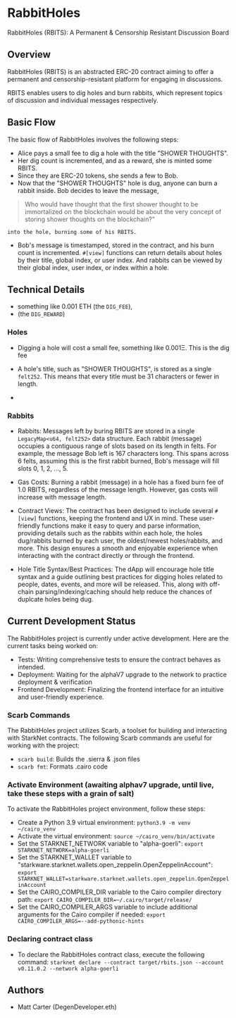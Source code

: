 # RabbitHoles

RabbitHoles (RBITS): A Permanent & Censorship Resistant Discussion Board

## Overview

RabbitHoles (RBITS) is an abstracted ERC-20 contract aiming to offer a permanent and censorship-resistant platform for engaging in discussions.

RBITS enables users to dig holes and burn rabbits, which represent topics of discussion and individual messages respectively.

## Basic Flow

The basic flow of RabbitHoles involves the following steps:

- Alice pays a small fee to dig a hole with the title "SHOWER THOUGHTS".
- Her dig count is incremented, and as a reward, she is minted some RBITS.
- Since they are ERC-20 tokens, she sends a few to Bob.
- Now that the "SHOWER THOUGHTS" hole is dug, anyone can burn a rabbit inside.
  Bob decides to leave the message,

> Who would have thought that the first shower thought to be immortalized on the blockchain would be about the very concept of storing shower thoughts on the blockchain?"

    into the hole, burning some of his RBITS.

- Bob's message is timestamped, stored in the contract, and his burn count is incremented.
  `#[view]` functions can return details about holes by their title, global index, or user index.
  And rabbits can be viewed by their global index, user index, or index within a hole.

## Technical Details

- something like 0.001 ETH (the `DIG_FEE`),
- (the `DIG_REWARD`)

### Holes

- Digging a hole will cost a small fee, something like 0.001Ξ. This is the dig fee

- A hole's title, such as "SHOWER THOUGHTS", is stored as a single `felt252`. This means that every title must be 31 characters or fewer in length.

-

### Rabbits

- Rabbits: Messages left by buring RBITS are stored in a single `LegacyMap<u64, felt252>` data structure. Each rabbit (message) occupies a contiguous range of slots based on its length in felts. For example, the message Bob left is 167 characters long. This spans across 6 felts, assuming this is the first rabbit burned, Bob's message will fill slots 0, 1, 2, ..., 5.

- Gas Costs: Burning a rabbit (message) in a hole has a fixed burn fee of 1.0 RBITS, regardless of the message length. However, gas costs will increase with message length.
- Contract Views: The contract has been designed to include several `#[view]` functions, keeping the frontend and UX in mind. These user-friendly functions make it easy to query and parse information, providing details such as the rabbits within each hole, the holes dug/rabbits burned by each user, the oldest/newest holes/rabbits, and more. This design ensures a smooth and enjoyable experience when interacting with the contract directly or through the frontend.
- Hole Title Syntax/Best Practices: The dApp will encourage hole title syntax and a guide outlining best practices for digging holes related to people, dates, events, and more will be released. This, along with off-chain parsing/indexing/caching should help reduce the chances of duplcate holes being dug.

## Current Development Status

The RabbitHoles project is currently under active development. Here are the current tasks being worked on:

- Tests: Writing comprehensive tests to ensure the contract behaves as intended.
- Deployment: Waiting for the alphaV7 upgrade to the network to practice deployment & verification
- Frontend Development: Finalizing the frontend interface for an intuitive and user-friendly experience.

### Scarb Commands

The RabbitHoles project utilizes Scarb, a toolset for building and interacting with StarkNet contracts. The following Scarb commands are useful for working with the project:

- `scarb build`: Builds the .sierra & .json files
- `scarb fmt`: Formats .cairo code

### Activate Environment (awaiting alphav7 upgrade, until live, take these steps with a grain of salt)

To activate the RabbitHoles project environment, follow these steps:

- Create a Python 3.9 virtual environment: `python3.9 -m venv ~/cairo_venv`
- Activate the virtual environment: `source ~/cairo_venv/bin/activate`
- Set the STARKNET_NETWORK variable to "alpha-goerli": `export STARKNET_NETWORK=alpha-goerli`
- Set the STARKNET_WALLET variable to "starkware.starknet.wallets.open_zeppelin.OpenZeppelinAccount": `export STARKNET_WALLET=starkware.starknet.wallets.open_zeppelin.OpenZeppelinAccount`
- Set the CAIRO_COMPILER_DIR variable to the Cairo compiler directory path: `export CAIRO_COMPILER_DIR=~/.cairo/target/release/`
- Set the CAIRO_COMPILER_ARGS variable to include additional arguments for the Cairo compiler if needed: `export CAIRO_COMPILER_ARGS=--add-pythonic-hints`

### Declaring contract class

- To declare the RabbitHoles contract class, execute the following command: `starknet declare --contract target/rbits.json --account v0.11.0.2 --network alpha-goerli`

## Authors

- Matt Carter (DegenDeveloper.eth)
